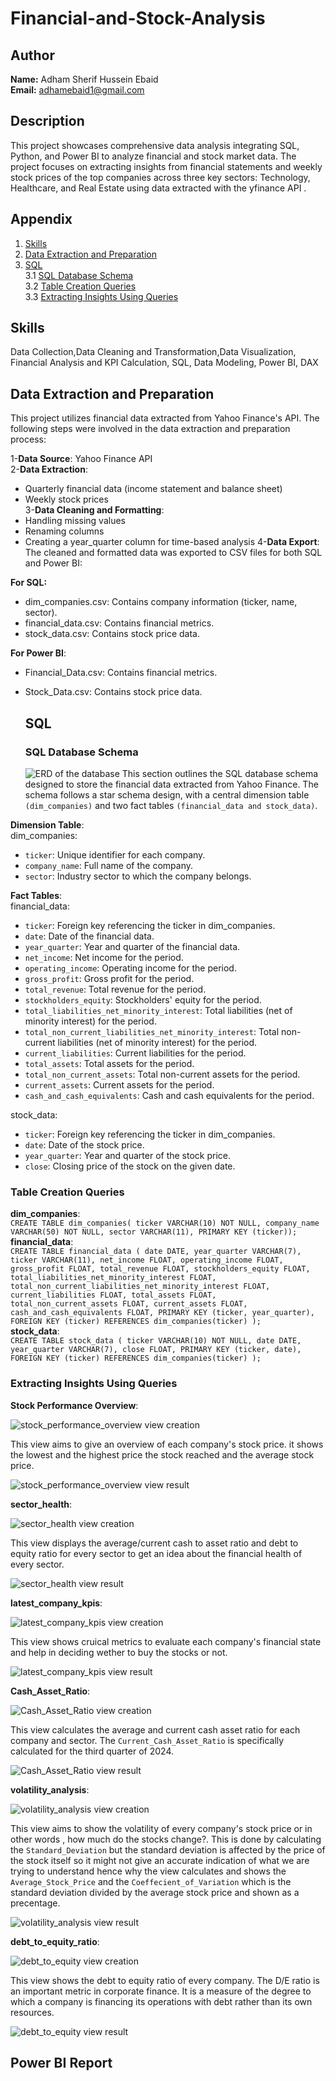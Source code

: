 
# Financial-and-Stock-Analysis
## Author
**Name:** Adham Sherif Hussein Ebaid  
**Email:** adhamebaid1@gmail.com 
## Description
This project showcases comprehensive data analysis integrating SQL, Python, and Power BI to analyze financial and stock market data. The project focuses on extracting insights from financial statements and weekly stock prices of the top companies across three key sectors: Technology, Healthcare, and Real Estate using data extracted with the yfinance API .







## Appendix
1. [Skills](#skills)
2. [Data Extraction and Preparation ](#data-extraction-and-preparation)
3. [SQL](#sql)  
   3.1 [SQL Database Schema](#sql-database-schema)  
   3.2 [Table Creation Queries](#table-creation-queries)  
   3.3 [Extracting Insights Using Queries](#extracting-insights-using-queries)


## Skills
Data Collection,Data Cleaning and Transformation,Data Visualization, Financial Analysis and KPI Calculation, SQL, Data Modeling, Power BI, DAX
## Data Extraction and Preparation 
This project utilizes financial data extracted from Yahoo Finance's API. The following steps were involved in the data extraction and preparation process:

1-**Data Source**: Yahoo Finance API  
2-**Data Extraction**:  
- Quarterly financial data (income statement and balance sheet)
- Weekly stock prices  
3-**Data Cleaning and Formatting**:  
- Handling missing values
- Renaming columns
- Creating a year_quarter column for time-based analysis
4-**Data Export**:  
The cleaned and formatted data was exported to CSV files for both SQL and Power BI:  

**For SQL:**  

- dim_companies.csv: Contains company information (ticker, name, sector).
- financial_data.csv: Contains financial metrics.
- stock_data.csv: Contains stock price data.
   
**For Power BI**:

- Financial_Data.csv: Contains financial metrics.
- Stock_Data.csv: Contains stock price data.

  ## SQL
  ### SQL Database Schema
  ![ERD of the database](Media/SQL/ER_Diagram.png)
  This section outlines the SQL database schema designed to store the financial data extracted from Yahoo Finance. The schema follows a star schema design, with a central dimension table `(dim_companies)` and two fact tables `(financial_data and stock_data)`.

**Dimension Table**:  
dim_companies:
- `ticker`: Unique identifier for each company.
- `company_name`: Full name of the company.
- `sector`: Industry sector to which the company belongs.

**Fact Tables**:  
financial_data:  

- `ticker`: Foreign key referencing the ticker in dim_companies.
- `date`: Date of the financial data.
- `year_quarter`: Year and quarter of the financial data.
- `net_income`: Net income for the period.
- `operating_income`: Operating income for the period.
- `gross_profit`: Gross profit for the period.
- `total_revenue`: Total revenue for the period.
- `stockholders_equity`: Stockholders' equity for the period.
- `total_liabilities_net_minority_interest`: Total liabilities (net of minority interest) for the period.
- `total_non_current_liabilities_net_minority_interest`: Total non-current liabilities (net of minority interest) for the period.
- `current_liabilities`: Current liabilities for the period.
- `total_assets`: Total assets for the period.
- `total_non_current_assets`: Total non-current assets for the period.
- `current_assets`: Current assets for the period.
- `cash_and_cash_equivalents`: Cash and cash equivalents for the period.

stock_data:  

- `ticker`: Foreign key referencing the ticker in dim_companies.
- `date`: Date of the stock price.
- `year_quarter`: Year and quarter of the stock price.
- `close`: Closing price of the stock on the given date.

### Table Creation Queries  
**dim_companies**:  
`CREATE TABLE dim_companies(
    ticker VARCHAR(10) NOT NULL,
    company_name VARCHAR(50) NOT NULL,
    sector VARCHAR(11),
    PRIMARY KEY (ticker));`  
    **financial_data**:  
    `CREATE TABLE financial_data (
    date DATE,
    year_quarter VARCHAR(7),
    ticker VARCHAR(11),
    net_income FLOAT,
    operating_income FLOAT,
    gross_profit FLOAT,
    total_revenue FLOAT,
    stockholders_equity FLOAT,
    total_liabilities_net_minority_interest FLOAT,
    total_non_current_liabilities_net_minority_interest FLOAT,
    current_liabilities FLOAT,
    total_assets FLOAT,
    total_non_current_assets FLOAT,
    current_assets FLOAT,
    cash_and_cash_equivalents FLOAT,
    PRIMARY KEY (ticker, year_quarter),
    FOREIGN KEY (ticker) REFERENCES dim_companies(ticker)
);`  
**stock_data**:  
`CREATE TABLE stock_data (
    ticker VARCHAR(10) NOT NULL,
    date DATE,
    year_quarter VARCHAR(7),
    close FLOAT,
    PRIMARY KEY (ticker, date),
    FOREIGN KEY (ticker) REFERENCES dim_companies(ticker)
);`  

### Extracting Insights Using Queries  
**Stock Performance Overview**: 

![stock_performance_overview view creation](Media/SQL/Queries/stock_performance_over_view_1.png)  

This view aims to give an overview of each company's stock price. it shows the lowest and the highest price the stock reached and the average stock price.   

![stock_performance_overview view result](Media/SQL/Queries/stock_performance_over_view_2.png)  

**sector_health**: 

![sector_health view creation](Media/SQL/Queries/sector_health_1.png) 

This view displays the average/current cash to asset ratio and debt to equity ratio for every sector to get an idea about the financial health of every sector.  

![sector_health view result](Media/SQL/Queries/sector_health_2.png)  

**latest_company_kpis**:  

![latest_company_kpis view creation](Media/SQL/Queries/latest_company_kpis_1.png)  

This view shows cruical metrics to evaluate each company's financial state and help in deciding wether to buy the stocks or not.  

![latest_company_kpis view result](Media/SQL/Queries/latest_company_kpis_2.png)  


**Cash_Asset_Ratio**:

 ![Cash_Asset_Ratio view creation](Media/SQL/Queries/cash_asset_ratio_1.png)  
 
This view calculates the average and current cash asset ratio for each company and sector. The `Current_Cash_Asset_Ratio` is specifically calculated for the third quarter of 2024.  

 ![Cash_Asset_Ratio view result](Media/SQL/Queries/cash_asset_ratio_2.png)  

 **volatility_analysis**:  

 ![volatility_analysis view creation](Media/SQL/Queries/volatility_analysis_1.png)  

 This view aims to show the volatility of every company's stock price or in other words , how much do the stocks change?. This is done by calculating the `Standard_Deviation` but the standard deviation is affected by the price of the stock itself so it might not give an accurate indication of what we are trying to understand hence why the view calculates and shows the `Average_Stock_Price` and the `Coeffecient_of_Variation` which is the standard deviation divided by the average stock price and shown as a precentage.  

 ![volatility_analysis view result](Media/SQL/Queries/volatility_analysis_2.png)  

 **debt_to_equity_ratio**:  

![debt_to_equity view creation](Media/SQL/Queries/debt_to_equity_ratio_1.png)   

 This view shows the debt to equity ratio of every company. The D/E ratio is an important metric in corporate finance. It is a measure of the degree to which a company is financing its operations with debt rather than its own resources.  

 ![debt_to_equity view result](Media/SQL/Queries/debt_to_equity_ratio_2.png)  


## Power BI Report  


 
 
 


    


     


 
 

 
    


  
  
  
  
